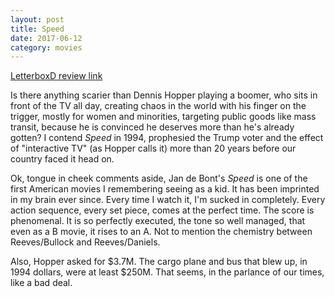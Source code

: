 ```yaml
---
layout: post
title: Speed 
date: 2017-06-12
category: movies
---
```

 
[LetterboxD review link](https://letterboxd.com/samarthbhaskar/film/speed/)

Is there anything scarier than Dennis Hopper playing a boomer, who sits in front of the TV all day, creating chaos in the world with his finger on the trigger, mostly for women and minorities, targeting public goods like mass transit, because he is convinced he deserves more than he's already gotten? I contend <em>Speed</em> in 1994, prophesied the Trump voter and the effect of "interactive TV" (as Hopper calls it) more than 20 years before our country faced it head on.

Ok, tongue in cheek comments aside, Jan de Bont's <em>Speed</em> is one of the first American movies I remembering seeing as a kid. It has been imprinted in my brain ever since. Every time I watch it, I'm sucked in completely. Every action sequence, every set piece, comes at the perfect time. The score is phenomenal. It is so perfectly executed, the tone so well managed, that even as a B movie, it rises to an A. Not to mention the chemistry between Reeves/Bullock and Reeves/Daniels. 

Also, Hopper asked for $3.7M. The cargo plane and bus that blew up, in 1994 dollars, were at least $250M. That seems, in the parlance of our times, like a bad deal. 